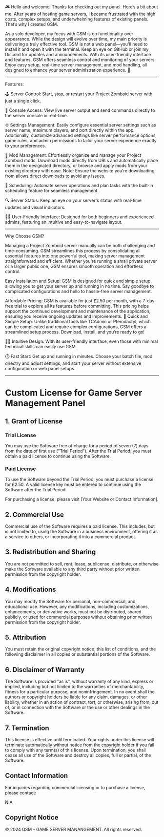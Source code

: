🎮 Hello and welcome! Thanks for checking out my panel. Here’s a bit about me: After years of hosting game servers, I became frustrated with the high costs, complex setups, and underwhelming features of existing panels. That’s why I created GSM.

As a solo developer, my focus with GSM is on functionality over appearance. While the design will evolve over time, my main priority is delivering a truly effective tool. GSM is not a web panel—you'll need to install it and open it with the terminal. Keep an eye on GitHub or join my Discord for updates and announcements. With its user-friendly interface and features, GSM offers seamless control and monitoring of your servers. Enjoy easy setup, real-time server management, and mod handling, all designed to enhance your server administration experience. 🌟

------------------------------------------------------------------------------------------------

Features:

🕹️ Server Control: Start, stop, or restart your Project Zomboid server with just a single click.

📜 Console Access: View live server output and send commands directly to the server console in real-time.

⚙️ Settings Management: Easily configure essential server settings such as server name, maximum players, and port directly within the app. Additionally, customize advanced settings like server performance options, game rules, and admin permissions to tailor your server experience exactly to your preferences.

🧩 Mod Management: Effortlessly organize and manage your Project Zomboid mods. Download mods directly from URLs and automatically place them in the designated directory, or browse and apply mods from your existing directory with ease. Note: Ensure the website you're downloading from allows direct downloads to avoid any issues.

📅 Scheduling: Automate server operations and plan tasks with the built-in scheduling feature for seamless management.

🔍 Server Status: Keep an eye on your server's status with real-time updates and visual indicators.

👨‍💻 User-Friendly Interface: Designed for both beginners and experienced admins, featuring an intuitive and easy-to-navigate layout.

------------------------------------------------------------------------------------------------

Why Choose GSM?

Managing a Project Zomboid server manually can be both challenging and time-consuming. GSM streamlines this process by consolidating all essential features into one powerful tool, making server management straightforward and efficient. Whether you're running a small private server or a larger public one, GSM ensures smooth operation and effortless control.

Easy Installation and Setup: GSM is designed for quick and simple setup, allowing you to get your server up and running in no time. Say goodbye to complicated configurations and hello to hassle-free server management.

Affordable Pricing: GSM is available for just £2.50 per month, with a 7-day free trial to explore all its features before committing. This pricing helps support the continued development and maintenance of the application, ensuring you receive ongoing updates and improvements.
🚀 Quick and Simple Setup: Unlike traditional tools like TCAdmin or Pterodactyl, which can be complicated and require complex configurations, GSM offers a streamlined setup process. Download, install, and you’re ready to go!

🧑‍💻 Intuitive Design: With its user-friendly interface, even those with minimal technical skills can easily use GSM.

⏱️ Fast Start: Get up and running in minutes. Choose your batch file, mod directry and adjust settings, and start your server without extensive configuration or web panel setups.

------------------------------------------------------------------------------------------------

# Custom License for Game Server Management Panel

## 1. Grant of License

### Trial License

You may use the Software free of charge for a period of seven (7) days from the date of first use ("Trial Period"). After the Trial Period, you must obtain a paid license to continue using the Software.

### Paid License

To use the Software beyond the Trial Period, you must purchase a license for £2.50. A valid license key must be entered to continue using the Software after the Trial Period. 

For purchasing a license, please visit [Your Website or Contact Information].

## 2. Commercial Use

Commercial use of the Software requires a paid license. This includes, but is not limited to, using the Software in a business environment, offering it as a service to others, or incorporating it into a commercial product.

## 3. Redistribution and Sharing

You are not permitted to sell, rent, lease, sublicense, distribute, or otherwise make the Software available to any third party without prior written permission from the copyright holder.

## 4. Modifications

You may modify the Software for personal, non-commercial, and educational use. However, any modifications, including customizations, enhancements, or derivative works, must not be distributed, shared publicly, or used for commercial purposes without obtaining prior written permission from the copyright holder.

## 5. Attribution

You must retain the original copyright notice, this list of conditions, and the following disclaimer in all copies or substantial portions of the Software.

## 6. Disclaimer of Warranty

The Software is provided "as is", without warranty of any kind, express or implied, including but not limited to the warranties of merchantability, fitness for a particular purpose, and noninfringement. In no event shall the authors or copyright holders be liable for any claim, damages, or other liability, whether in an action of contract, tort, or otherwise, arising from, out of, or in connection with the Software or the use or other dealings in the Software.

## 7. Termination

This license is effective until terminated. Your rights under this license will terminate automatically without notice from the copyright holder if you fail to comply with any term(s) of this license. Upon termination, you shall cease all use of the Software and destroy all copies, full or partial, of the Software.

## Contact Information

For inquiries regarding commercial licensing or to purchase a license, please contact:

N.A

## Copyright Notice

© 2024 GSM - GAME SERVER MANANGEMENT. All rights reserved.

